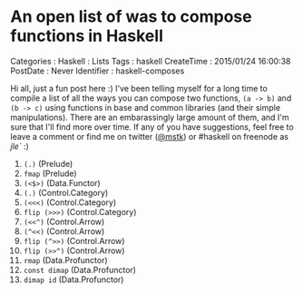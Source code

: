 An open list of was to compose functions in Haskell
===================================================

Categories
:   Haskell
:   Lists
Tags
:   haskell
CreateTime
:   2015/01/24 16:00:38
PostDate
:   Never
Identifier
:   haskell-composes

Hi all, just a fun post here :)  I've been telling myself for a long time to
compile a list of all the ways you can compose two functions, `(a -> b)` and
`(b -> c)` using functions in base and common libraries (and their simple
manipulations). There are an embarassingly large amount of them, and I'm sure
that I'll find more over time.  If any of you have suggestions, feel free to
leave a comment or find me on twitter ([@mstk][twitter]) or #haskell on
freenode as *jle`* :)

[twitter]: https://twitter.com/mstk "Twitter"

1.  `(.)` (Prelude)
2.  `fmap` (Prelude)
3.  `(<$>)` (Data.Functor)
4.  `(.)` (Control.Category)
5.  `(<<<)` (Control.Category)
6.  `flip (>>>)` (Control.Category)
7.  `(<<^)` (Control.Arrow)
8.  `(^<<)` (Control.Arrow)
9.  `flip (^>>)` (Control.Arrow)
10. `flip (>>^)` (Control.Arrow)
11. `rmap` (Data.Profunctor)
12. `const dimap` (Data.Profunctor)
13. `dimap id` (Data.Profunctor)



